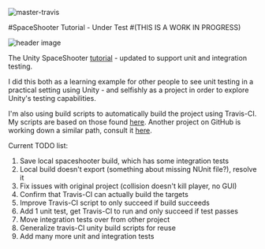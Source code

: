 ![master-travis](https://travis-ci.org/ericsebesta/spaceshooter-undertest.svg)

#SpaceShooter Tutorial - Under Test 
#(THIS IS A WORK IN PROGRESS)

![header image](http://unity3d.com/sites/default/files/space-shooter-header_0.jpg)

The Unity SpaceShooter [tutorial](http://unity3d.com/learn/tutorials/projects/space-shooter) - updated to support unit and integration testing.

I did this both as a learning example for other people to see unit testing in a practical setting using Unity - and selfishly as a project in order to explore Unity's testing capabilities.

I'm also using build scripts to automatically build the project using Travis-CI. My scripts are based on those found [here](https://jonathan.porta.codes/2015/04/17/automatically-build-your-unity3d-project-in-the-cloud-using-travisci-for-free/). Another project on GitHub is working down a similar path, consult it [here](https://github.com/MrSimbax/pong-x).

Current TODO list:

1. Save local spaceshooter build, which has some integration tests
2. Local build doesn't export (something about missing NUnit file?), resolve it
3. Fix issues with original project (collision doesn't kill player, no GUI)
4. Confirm that Travis-CI can actually build the targets
5. Improve Travis-CI script to only succeed if build succeeds
6. Add 1 unit test, get Travis-CI to run and only succeed if test passes
7. Move integration tests over from other project
8. Generalize travis-CI unity build scripts for reuse
9. Add many more unit and integration tests
